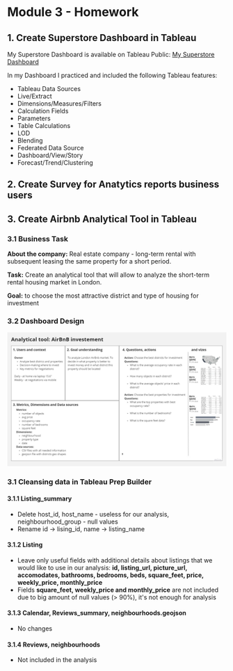 # Module 3 - Homework

## 1. Create Superstore Dashboard in Tableau

My Superstore Dashboard is available on Tableau Public: [My Superstore Dashboard](https://public.tableau.com/app/profile/nikita.volynets/viz/MySuperstore_Dashboard_16855895573830/KPIDynamicDashboard)

In my Dashboard I practiced and included the following Tableau features:

- Tableau Data Sources
- Live/Extract
- Dimensions/Measures/Filters
- Calculation Fields
- Parameters
- Table Calculations
- LOD
- Blending
- Federated Data Source
- Dashboard/View/Story
- Forecast/Trend/Clustering

## 2. Create Survey for Anatytics reports business users


## 3. Create Airbnb Analytical Tool in Tableau

### 3.1 Business Task

**About the company:** Real estate company - long-term rental with subsequent leasing the same property for a short period.

**Task:** Create an analytical tool that will allow to analyze the short-term rental housing market in London.

**Goal:** to choose the most attractive district and type of housing for investment

### 3.2 Dashboard Design

![Canvas](https://github.com/nikita-volynets/Data-learn-homework/blob/bba638e65739138681c2d9f2cb455a50d339398c/Module%203/Images/Dashboard%20Canvas.jpg)

### 3.1 Cleansing data in Tableau Prep Builder

#### 3.1.1 Listing_summary

* Delete host_id, host_name - useless for our analysis, neighbourhood_group - null values
* Rename id -> lising_id, name -> listing_name

#### 3.1.2 Listing

* Leave only useful fields with additional details about listings that we would like to use in our analysis: 
**id, listing_url, picture_url, accomodates, bathrooms, bedrooms, beds, square_feet, price, weekly_price, monthly_price**
* Fields **square_feet, weekly_price and monthly_price** are not included due to big amount of null values (> 90%), it's not enough for analysis

#### 3.1.3 Calendar, Reviews_summary, neighbourhoods.geojson

* No changes

#### 3.1.4 Reviews, neighbourhoods

* Not included in the analysis
